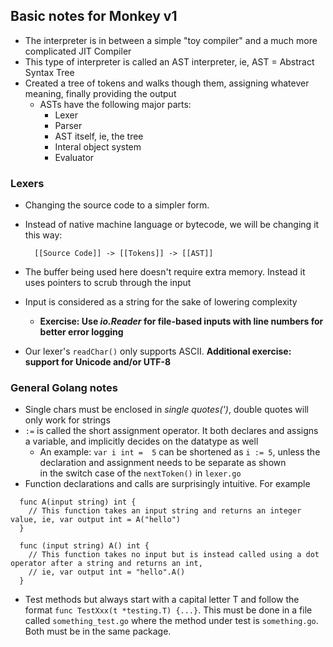 ## Basic notes for Monkey v1
- The interpreter is in between a simple "toy compiler" and a much more complicated JIT Compiler
- This type of interpreter is called an AST interpreter, ie, AST = Abstract Syntax Tree
- Created a tree of tokens and walks though them, assigning whatever meaning, finally providing the output 
  - ASTs have the following major parts:
    - Lexer
    - Parser
    - AST itself, ie, the tree
    - Interal object system
    - Evaluator


### Lexers
- Changing the source code to a simpler form. 
- Instead of native machine language or bytecode, we will be changing it this way:  
  
        [[Source Code]] -> [[Tokens]] -> [[AST]]
- The buffer being used here doesn't require extra memory. Instead it uses pointers to scrub through the input
- Input is considered as a string for the sake of lowering complexity
    - **Exercise: Use *io.Reader* for file-based inputs with line numbers for better error logging**
- Our lexer's `readChar()` only supports ASCII. **Additional exercise: support for Unicode and/or UTF-8**


### General Golang notes
- Single chars must be enclosed in *single quotes(')*, double quotes will only work for strings
- `:=` is called the short assignment operator. It both declares and assigns a variable, and implicitly decides on the datatype as well
  - An example: `var i int =  5` can be shortened as `i := 5`, unless the declaration and assignment needs to be separate as shown  
  in the switch case of the `nextToken()` in `lexer.go`
- Function declarations and calls are surprisingly intuitive. For example
```
  func A(input string) int {
    // This function takes an input string and returns an integer value, ie, var output int = A("hello")
  } 

  func (input string) A() int {
    // This function takes no input but is instead called using a dot operator after a string and returns an int,  
    // ie, var output int = "hello".A()
  }
```
- Test methods but always start with a capital letter T and follow the format `func TestXxx(t *testing.T) {...}`. This must be done in a file called `something_test.go` where the method under test is `something.go`. Both must be in the same package.